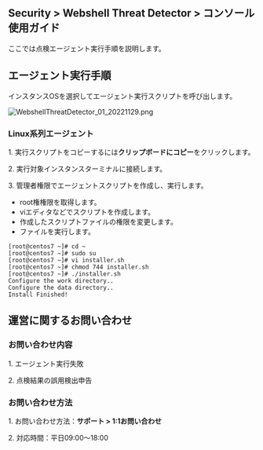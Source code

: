 ## Security > Webshell Threat Detector > コンソール使用ガイド

ここでは点検エージェント実行手順を説明します。 

## エージェント実行手順

インスタンスOSを選択してエージェント実行スクリプトを呼び出します。

![WebshellThreatDetector_01_20221129.png](https://static.toastoven.net/prod_webshellthreatdetector/WebshellThreatDetector_jp_01_20221129.png)

### Linux系列エージェント

1\. 実行スクリプトをコピーするには**クリップボードにコピー**をクリックします。

2\. 実行対象インスタンスターミナルに接続します。

3\. 管理者権限でエージェントスクリプトを作成し、実行します。

* root権権限を取得します。
* viエディタなどでスクリプトを作成します。
* 作成したスクリプトファイルの権限を変更します。
* ファイルを実行します。
```
[root@centos7 ~]# cd ~
[root@centos7 ~]# sudo su
[root@centos7 ~]# vi installer.sh
[root@centos7 ~]# chmod 744 installer.sh
[root@centos7 ~]# ./installer.sh
Configure the work directory..
Configure the data directory..
Install Finished!
```

## 運営に関するお問い合わせ

### お問い合わせ内容

1\. エージェント実行失敗

2\. 点検結果の誤用検出申告

### お問い合わせ方法

1\. お問い合わせ方法：**サポート > 1:1お問い合わせ**

2\. 対応時間：平日09:00～18:00
